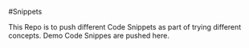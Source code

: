 #Snippets

This Repo is to push different Code Snippets as part of trying different concepts.
Demo Code Snippes are pushed here.
